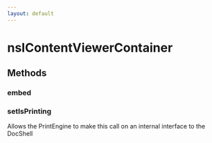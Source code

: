 ```yaml
---
layout: default
---
```


# nsIContentViewerContainer #

## Methods ##

### embed ###

### setIsPrinting ###

Allows the PrintEngine to make this call on 
an internal interface to the DocShell

